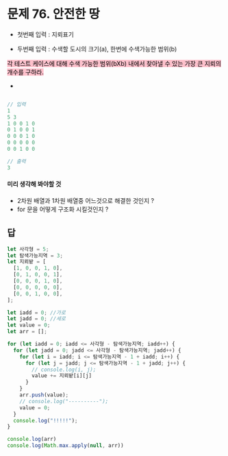# 문제 76. 안전한 땅

- 첫번째 입력 : 지뢰표기

- 두번째 입력 : 수색할 도시의 크기(a), 한번에 수색가능한 범위(b) 

<mark style="background: pink">각 테스트 케이스에 대해 수색 가능한 범위(bXb) 내에서 찾아낼 수 있는 가장 큰 지뢰의 개수를 구하라.</mark><br>

- 

```js

// 입력
1 
5 3
1 0 0 1 0
0 1 0 0 1
0 0 0 1 0
0 0 0 0 0
0 0 1 0 0 

// 출력
3
```

#### 미리 생각해 봐야할 것

- 2차원 배열과 1차원 배열중 어느것으로 해결한 것인지 ? 
- for 문을 어떻게 구조화 시킬것인지 ? 

## 답
```js
let 사각형 = 5;
let 탐색가능지역 = 3;
let 지뢰밭 = [
  [1, 0, 0, 1, 0],
  [0, 1, 0, 0, 1],
  [0, 0, 0, 1, 0],
  [0, 0, 0, 0, 0],
  [0, 0, 1, 0, 0],
];

let iadd = 0; //가로
let jadd = 0; //세로
let value = 0;
let arr = [];

for (let iadd = 0; iadd <= 사각형 - 탐색가능지역; iadd++) {
  for (let jadd = 0; jadd <= 사각형 - 탐색가능지역; jadd++) {
    for (let i = iadd; i <= 탐색가능지역 - 1 + iadd; i++) {
      for (let j = jadd; j <= 탐색가능지역 - 1 + jadd; j++) {
        // console.log(i, j);
        value += 지뢰밭[i][j]
      }
    }
    arr.push(value);
    // console.log("----------");
    value = 0;
  }
  console.log("!!!!!");
}

console.log(arr)
console.log(Math.max.apply(null, arr))
```
